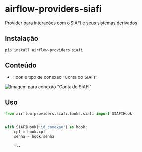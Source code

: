 # airflow-providers-siafi

Provider para interações com o SIAFI e seus sistemas derivados

## Instalação

```shell
pip install airflow-providers-siafi
```

## Conteúdo

- Hook e tipo de conexão "Conta do SIAFI"

![Imagem para conexão "Conta do SIAFI"](https://i.imgur.com/od8J8EY.png)

## Uso

```python
from airflow.providers.siafi.hooks.siafi import SIAFIHook


with SIAFIHook('id_conexao') as hook:
    cpf = hook.cpf
    senha = hook.senha

    ...
```

